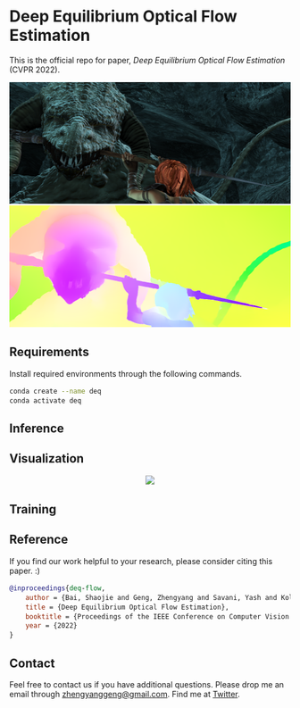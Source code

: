 # Deep Equilibrium Optical Flow Estimation

This is the official repo for paper, *Deep Equilibrium Optical Flow Estimation* (CVPR 2022).

<div align=center><img src="assets/frame_0037_frame.png" width="512" height="218" /></div>
<div align=center><img src="assets/frame0037_pred.png" width="512" height="218" /></div>

## Requirements

Install required environments through the following commands.

```bash
conda create --name deq
conda activate deq
```

## Inference


## Visualization

<p align="center"/>
<img src='assets/deq-raft-animation.gif' width="800px"/>

## Training


## Reference

If you find our work helpful to your research, please consider citing this paper. :)

```bib
@inproceedings{deq-flow,
    author = {Bai, Shaojie and Geng, Zhengyang and Savani, Yash and Kolter, J. Zico},
    title = {Deep Equilibrium Optical Flow Estimation},
    booktitle = {Proceedings of the IEEE Conference on Computer Vision and Pattern Recognition (CVPR)},
    year = {2022}
}
```

## Contact

Feel free to contact us if you have additional questions. Please drop me an email through zhengyanggeng@gmail.com. Find me at [Twitter](https://twitter.com/ZhengyangGeng).
